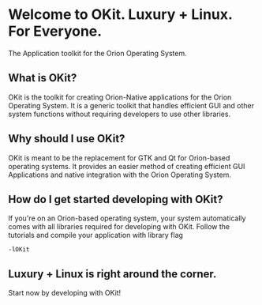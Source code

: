 # Welcome to OKit.	Luxury + Linux. For Everyone.
The Application toolkit for the Orion Operating System.


## What is OKit?

OKit is the toolkit for creating Orion-Native applications for the Orion Operating System.
It is a generic toolkit that handles efficient GUI and other system functions without requiring developers to use other libraries.

## Why should I use OKit?

OKit is meant to be the replacement for GTK and Qt for Orion-based operating systems. 
It provides an easier method of creating efficient GUI Applications and native integration with the Orion Operating System.

## How do I get started developing with OKit?

If you're on an Orion-based operating system, your system automatically comes with all libraries required for developing with OKit.
Follow the tutorials and compile your application with library flag

	-lOKit

## Luxury + Linux is right around the corner.

Start now by developing with OKit!